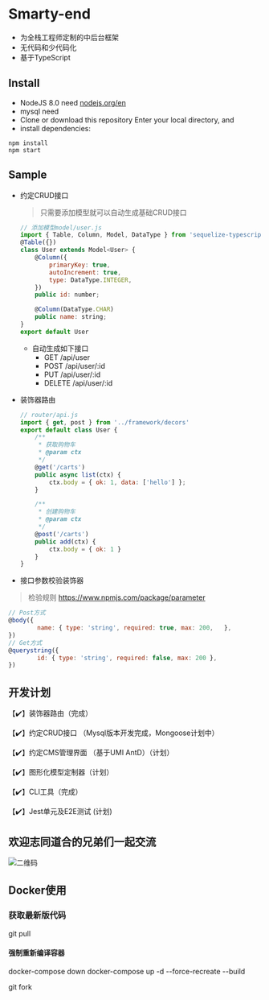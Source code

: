 # Smarty-end
- 为全栈工程师定制的中后台框架
- 无代码和少代码化
- 基于TypeScript

## Install

- NodeJS 8.0 need [nodejs.org/en](https://nodejs.org/en/)
- mysql need
- Clone or download this repository Enter your local directory, and
- install dependencies:

```
npm install
npm start
```

## Sample

- 约定CRUD接口

  > 只需要添加模型就可以自动生成基础CRUD接口

  ```js
  // 添加模型model/user.js
  import { Table, Column, Model, DataType } from 'sequelize-typescript';
  @Table({})
  class User extends Model<User> {
      @Column({
          primaryKey: true,
          autoIncrement: true,
          type: DataType.INTEGER,
      })
      public id: number;
  
      @Column(DataType.CHAR)
      public name: string;
  }
  export default User
  ```

  - 自动生成如下接口
    - GET /api/user
    - POST /api/user/:id
    - PUT /api/user/:id
    - DELETE /api/user/:id

- 装饰器路由

  ```js
  // router/api.js
  import { get, post } from '../framework/decors'
  export default class User {
      /**
       * 获取购物车
       * @param ctx 
       */
      @get('/carts')
      public async list(ctx) {
          ctx.body = { ok: 1, data: ['hello'] };
      }
  
      /**
       * 创建购物车
       * @param ctx 
       */
      @post('/carts')
      public add(ctx) {
          ctx.body = { ok: 1 }
      }
  }
  ```

  

- 接口参数校验装饰器

> 检验规则 https://www.npmjs.com/package/parameter

```js
// Post方式
@body({
        name: { type: 'string', required: true, max: 200, 	},
})
// Get方式
@querystring({
        id: { type: 'string', required: false, max: 200 },
})
```




## 开发计划

【✔️】装饰器路由（完成）

【✔️】约定CRUD接口 （Mysql版本开发完成，Mongoose计划中）

【✔️】约定CMS管理界面 （基于UMI AntD）（计划）

【✔️】图形化模型定制器（计划）

【✔️】CLI工具（完成）

【✔️】Jest单元及E2E测试 (计划)

## 欢迎志同道合的兄弟们一起交流
![二维码](assets/wx_qr.png)


## Docker使用
### 获取最新版代码
git pull

#### 强制重新编译容器
docker-compose down
docker-compose up -d --force-recreate --build

git fork


